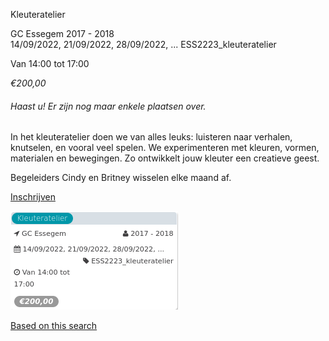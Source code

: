 Kleuteratelier

GC Essegem 2017 - 2018  
14/09/2022, 21/09/2022, 28/09/2022, ... ESS2223\_kleuteratelier  

Van 14:00 tot 17:00

*€200,00*

  

###### *Haast u! Er zijn nog maar enkele plaatsen over.*

  

In het kleuteratelier doen we van alles leuks: luisteren naar verhalen, knutselen, en vooral veel spelen. We experimenteren met kleuren, vormen, materialen en bewegingen. Zo ontwikkelt jouw kleuter een creatieve geest.  
  
Begeleiders Cindy en Britney wisselen elke maand af.  

[Inschrijven](https://tickets.vgc.be/activity/subscribe/ESS2223_kleuteratelier)

![](79693.png)

[Based on this search](https://tickets.vgc.be/activity/index?&vrijeplaatsen=1&Age%5B%5D=4%2C6&entity=109)